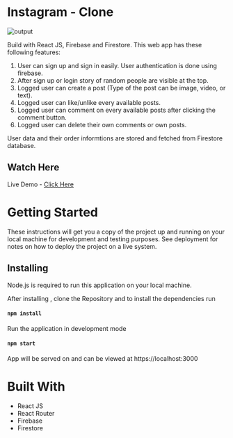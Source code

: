 # Instagram - Clone

![output](https://user-images.githubusercontent.com/88406499/137766651-14871b93-0206-458d-9ca9-ce533fa17784.png)

Build with React JS, Firebase and Firestore. This web app has these following features:
1. User can sign up and sign in easily. User authentication is done using firebase.
2. After sign up or login story of random people are visible at the top.
3. Logged user can create a post (Type of the post can be image, video, or text).
4. Logged user can like/unlike every available posts.
5. Logged user can comment on every available posts after clicking the comment button.
6. Logged user can delete their own comments or own posts.

User data and their order informtions are stored and fetched from Firestore database.

## Watch Here
Live Demo - [Click Here](https://instagram-clone-4e7ba.web.app/)


# Getting Started

These instructions will get you a copy of the project up and running on your local machine for development and testing purposes. See deployment for notes on how to deploy the project on a live system.

## Installing
Node.js is required to run this application on your local machine.

After installing , clone the Repository and to install the dependencies run
#### `npm install`

Run the application in development mode
#### `npm start`
App will be served on and can be viewed at https://localhost:3000

# Built With
* React JS
* React Router
* Firebase
* Firestore

